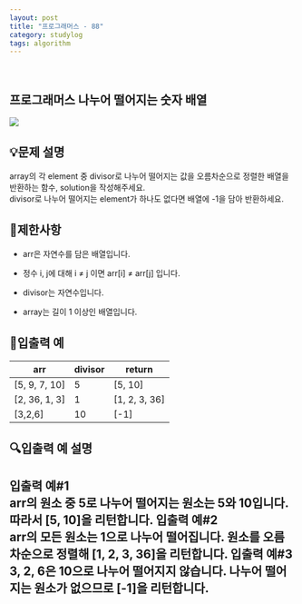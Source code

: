 ```yaml
---
layout: post
title: "프로그래머스 - 88"
category: studylog
tags: algorithm
---
```


<br>

## 프로그래머스 나누어 떨어지는 숫자 배열


![](https://velog.velcdn.com/images/dlsdud9098/post/e1464da6-734f-4172-a5d3-8df73b71a328/image.png)
## 💡문제 설명
array의 각 element 중 divisor로 나누어 떨어지는 값을 오름차순으로 정렬한 배열을 반환하는 함수, solution을 작성해주세요.<br/>divisor로 나누어 떨어지는 element가 하나도 없다면 배열에 -1을 담아 반환하세요. 


## 🚫제한사항


* arr은 자연수를 담은 배열입니다.




* 정수 i, j에 대해 i ≠ j 이면 arr[i] ≠ arr[j] 입니다.




* divisor는 자연수입니다.




* array는 길이 1 이상인 배열입니다.




## 🔢입출력 예




<table><thead><tr><th>arr</th><th>divisor</th><th>return</th></tr></thead><tbody><tr><td>[5, 9, 7, 10]</td><td>5</td><td>[5, 10]</td></tr><tr><td>[2, 36, 1, 3]</td><td>1</td><td>[1, 2, 3, 36]</td></tr><tr><td>[3,2,6]</td><td>10</td><td>[-1]</td></tr></tbody>
</table>


## 🔍입출력 예 설명
입출력 예#1<br/>arr의 원소 중 5로 나누어 떨어지는 원소는 5와 10입니다. 따라서 [5, 10]을 리턴합니다.
입출력 예#2<br/>arr의 모든 원소는 1으로 나누어 떨어집니다. 원소를 오름차순으로 정렬해 [1, 2, 3, 36]을 리턴합니다.
입출력 예#3<br/>3, 2, 6은 10으로 나누어 떨어지지 않습니다. 나누어 떨어지는 원소가 없으므로 [-1]을 리턴합니다.
---


